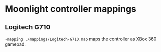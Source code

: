 # Moonlight controller mappings

## Logitech G710

`-mapping ./mappings/Logitech-G710.map` maps the controller as XBox 360 gamepad.